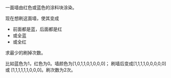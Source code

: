 一面墙由红色或蓝色的涂料块涂染。

现在想刷这面墙，使其变成
- 前面都是蓝，后面都是红
- 或全蓝
- 或全红

求最少的刷掉次数。

比如蓝色为1，红色为0。墙颜色为[1,0,1,1,0,1,0,0,0]；
刷墙后变成[1,1,1,1,0,0,0,0,0] 或 [1,1,1,1,1,1,0,0,0]。刷次数为2次。